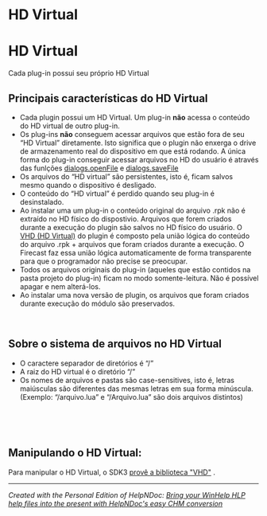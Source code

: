 # HD Virtual

# HD Virtual

Cada plug-in possui seu próprio HD Virtual

## Principais características do HD Virtual

* Cada plugin possui um HD Virtual. Um plug-in **não** acessa o conteúdo do HD virtual de outro plug-in.
* Os plug-ins **não** conseguem acessar arquivos que estão fora de seu “HD Virtual” diretamente. Isto significa que o plugin não enxerga o drive de armazenamento real do dispositivo em que está rodando. A única forma do plug-in conseguir acessar arquivos no HD do usuário é através das funlções [dialogs.openFile](<BibliotecaDialogs.md#dialogs.openFile>) e [dialogs.saveFile](<BibliotecaDialogs.md#dialogs.saveFile>)
* Os arquivos do “HD virtual” são persistentes, isto é, ficam salvos mesmo quando o dispositivo é desligado.
* O conteúdo do “HD virtual” é perdido quando seu plug-in é desinstalado.
* Ao instalar uma um plug-in o conteúdo original do arquivo .rpk não é extraído no HD físico do dispostivio. Arquivos que forem criados durante a execução do plugin são salvos no HD físico do usuário. O [VHD (HD Virtual)](<HDVirtual.md>) do plugin é composto pela união lógica do conteúdo do arquivo .rpk + arquivos que foram criados durante a execução. O Firecast faz essa união lógica automaticamente de forma transparente para que o programador não precise se preocupar.
* Todos os arquivos originais do plug-in (aqueles que estão contidos na pasta projeto do plug-in) ficam no modo somente-leitura. Não é possível apagar e nem alterá-los.
* Ao instalar uma nova versão de plugin, os arquivos que foram criados durante execução do módulo são preservados.

&nbsp;

## Sobre o sistema de arquivos no HD Virtual

* O caractere separador de diretórios é “/”
* A raiz do HD virtual é o diretório “/”
* Os nomes de arquivos e pastas são case-sensitives, isto é, letras maiúsculas são diferentes das mesmas letras em sua forma minúscula. (Exemplo: “/arquivo.lua” e “/Arquivo.lua” são dois arquivos distintos)

&nbsp;

&nbsp;

## Manipulando o HD Virtual:

Para manipular o HD Virtual, o SDK3 [provê a biblioteca "VHD"](<BibliotecaVHD.md>) .


***
_Created with the Personal Edition of HelpNDoc: [Bring your WinHelp HLP help files into the present with HelpNDoc's easy CHM conversion](<https://www.helpndoc.com/step-by-step-guides/how-to-convert-a-hlp-winhelp-help-file-to-a-chm-html-help-help-file/>)_
